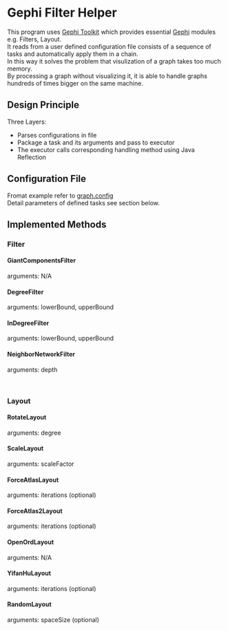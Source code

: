 # Gephi Filter Helper
This program uses [Gephi Toolkit](https://gephi.org/toolkit/) which provides essential [Gephi](https://gephi.org) modules e.g. Filters, Layout. <br/>
It reads from a user defined configuration file consists of a sequence of tasks and automatically apply them in a chain. <br/>
In this way it solves the problem that visulization of a graph takes too much memory.  <br/>
By processing a graph without visualizing it, it is able to handle graphs hundreds of times bigger on the same machine.

## Design Principle
Three Layers:
- Parses configurations in file <br/>
- Package a task and its arguments and pass to executor <br/>
- The executor calls corresponding handling method using Java Reflection <br/>

## Configuration File
Fromat example refer to [graph.config](https://github.com/researchgraph/Gephi-Filter/blob/master/graph.config) <br/>
Detail parameters of defined tasks see section below.

## Implemented Methods

### Filter
#### GiantComponentsFilter
arguments: N/A

#### DegreeFilter
arguments: lowerBound, upperBound

#### InDegreeFilter
arguments: lowerBound, upperBound

#### NeighborNetworkFilter
arguments: depth

<br/>

### Layout
#### RotateLayout
arguments: degree

#### ScaleLayout
arguments: scaleFactor

#### ForceAtlasLayout
arguments: iterations (optional)

#### ForceAtlas2Layout
arguments: iterations (optional)

#### OpenOrdLayout
arguments: N/A

#### YifanHuLayout
arguments: iterations (optional)

#### RandomLayout
arguments: spaceSize (optional)
